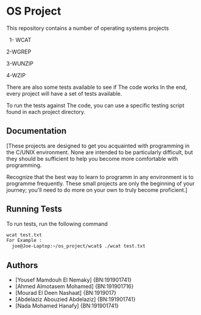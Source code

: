 
# OS Project 

This repository contains a number of operating systems projects

 
1- WCAT

2-WGREP

3-WUNZIP

4-WZIP

There are also some tests available to see if The code works In the end, every project will have a set of tests available.

To run the tests against The code, you can use a specific testing script found in each project directory.


## Documentation

[These projects are designed to get you acquainted with programming in the C/UNIX environment. None are intended to be particularly difficult, but they should be sufficient to help you become more comfortable with programming.

Recognize that the best way to learn to programm in any environment is to programme frequently. These small projects are only the beginning of your journey; you'll need to do more on your own to truly become proficient.]


## Running Tests

To run tests, run the following command

```bash
wcat test.txt
For Example :
  joe@Joe-Laptop:~/os_project/wcat$ ./wcat test.txt
```


## Authors

- [Yousef Mamdouh El Nemaky]      {BN:191901741}
- [Ahmed Almotasem Mohamed]       {BN:191901716}
- [Mourad El Deen Nashaat]        {BN:1919017}
- [Abdelaziz Abouzied Abdelaziz]  {BN:191901741}
- [Nada Mohamed Hanafy]           {BN:191901741}